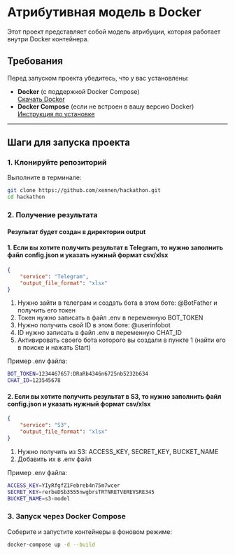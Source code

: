 # Атрибутивная модель в Docker

Этот проект представляет собой модель атрибуции, которая работает внутри Docker контейнера.

## Требования

Перед запуском проекта убедитесь, что у вас установлены:

- **Docker** (с поддержкой Docker Compose)  
  [Скачать Docker](https://www.docker.com/products/docker-desktop)
- **Docker Compose** (если не встроен в вашу версию Docker)  
  [Инструкция по установке](https://docs.docker.com/compose/install/)

---

## Шаги для запуска проекта

### 1. Клонируйте репозиторий

Выполните в терминале:

```bash
git clone https://github.com/xennen/hackathon.git
cd hackathon
```

### 2. Получение результата

#### Результат будет создан в директории output

#### 1. Если вы хотите получить результат в Telegram, то нужно заполнить файл config.json и указать нужный формат csv/xlsx

```json
{
    "service": "Telegram",
    "output_file_format": "xlsx"
}

```

1. Нужно зайти в телеграм и создать бота в этом боте: @BotFather и получить его токен
2. Токен нужно записать в файл .env в переменную BOT_TOKEN
3. Нужно получить свой ID в этом боте: @userinfobot
4. ID нужно записать в файл .env в переменную CHAT_ID
5. Активировать своего бота которого вы создали в пункте 1 (найти его в поиске и нажать Start)

Пример .env файла:

```bash
BOT_TOKEN=1234467657:DRaRb4346n6725nb5232b634
CHAT_ID=123545678
```

#### 2. Если вы хотите получить результат в S3, то нужно заполнить файл config.json и указать нужный формат csv/xlsx

```json
{
    "service": "S3",
    "output_file_format": "xlsx"
}

```

1. Нужно получить из S3: ACCESS_KEY, SECRET_KEY, BUCKET_NAME
2. Добавить их в .env файл

Пример .env файла:

```bash
ACCESS_KEY=YIyRfgfZ1Febreb4n75m7wcer
SECRET_KEY=rerbeDSb3555nwgbrsTRTNRETVEREVSRE345
BUCKET_NAME=s3-model
```

### 3. Запуск через Docker Compose

Соберите и запустите контейнеры в фоновом режиме:

```bash
docker-compose up -d --build
```



